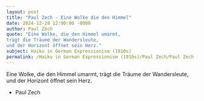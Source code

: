 ```yaml
---
layout: post
title: "Paul Zech - Eine Wolke die den Himmel"
date: 2024-12-28 12:00:00 -0000
author: Paul Zech
quote: "Eine Wolke, die den Himmel umarmt,
trägt die Träume der Wandersleute,
und der Horizont öffnet sein Herz."
subject: Haiku in German Expressionism (1910s)
permalink: /Haiku in German Expressionism (1910s)/Paul Zech/Paul Zech - Eine Wolke die den Himmel
---
```


Eine Wolke, die den Himmel umarmt,
trägt die Träume der Wandersleute,
und der Horizont öffnet sein Herz.

- Paul Zech
